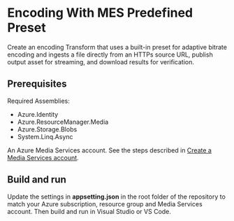 # Encoding With MES Predefined Preset

Create an encoding Transform that uses a built-in preset for adaptive bitrate encoding and ingests a file directly from an HTTPs source URL, publish output asset for streaming, and download results for verification.

## Prerequisites

Required Assemblies:

* Azure.Identity
* Azure.ResourceManager.Media
* Azure.Storage.Blobs
* System.Linq.Async

An Azure Media Services account. See the steps described in [Create a Media Services account](https://learn.microsoft.com/azure/media-services/latest/account-create-how-to).

## Build and run

Update the settings in **appsetting.json** in the root folder of the repository to match your Azure subscription, resource group and Media Services account.
Then build and run in Visual Studio or VS Code.
